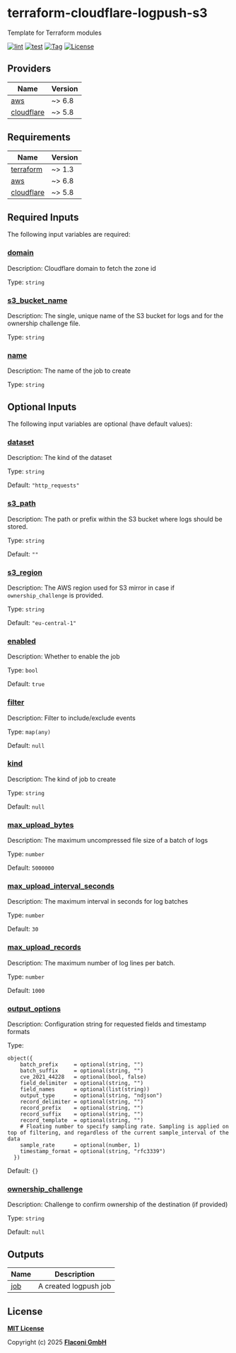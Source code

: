 # terraform-cloudflare-logpush-s3

Template for Terraform modules

[![lint](https://github.com/flaconi/terraform-cloudflare-logpush-s3/workflows/lint/badge.svg)](https://github.com/flaconi/terraform-cloudflare-logpush-s3/actions?query=workflow%3Alint)
[![test](https://github.com/flaconi/terraform-cloudflare-logpush-s3/workflows/test/badge.svg)](https://github.com/flaconi/terraform-cloudflare-logpush-s3/actions?query=workflow%3Atest)
[![Tag](https://img.shields.io/github/tag/flaconi/terraform-cloudflare-logpush-s3.svg)](https://github.com/flaconi/terraform-cloudflare-logpush-s3/releases)
[![License](https://img.shields.io/badge/license-MIT-blue.svg)](https://opensource.org/licenses/MIT)

<!-- TFDOCS_HEADER_START -->


<!-- TFDOCS_HEADER_END -->

<!-- TFDOCS_PROVIDER_START -->
## Providers

| Name | Version |
|------|---------|
| <a name="provider_aws"></a> [aws](#provider\_aws) | ~> 6.8 |
| <a name="provider_cloudflare"></a> [cloudflare](#provider\_cloudflare) | ~> 5.8 |

<!-- TFDOCS_PROVIDER_END -->

<!-- TFDOCS_REQUIREMENTS_START -->
## Requirements

| Name | Version |
|------|---------|
| <a name="requirement_terraform"></a> [terraform](#requirement\_terraform) | ~> 1.3 |
| <a name="requirement_aws"></a> [aws](#requirement\_aws) | ~> 6.8 |
| <a name="requirement_cloudflare"></a> [cloudflare](#requirement\_cloudflare) | ~> 5.8 |

<!-- TFDOCS_REQUIREMENTS_END -->

<!-- TFDOCS_INPUTS_START -->
## Required Inputs

The following input variables are required:

### <a name="input_domain"></a> [domain](#input\_domain)

Description: Cloudflare domain to fetch the zone id

Type: `string`

### <a name="input_s3_bucket_name"></a> [s3\_bucket\_name](#input\_s3\_bucket\_name)

Description: The single, unique name of the S3 bucket for logs and for the ownership challenge file.

Type: `string`

### <a name="input_name"></a> [name](#input\_name)

Description: The name of the job to create

Type: `string`

## Optional Inputs

The following input variables are optional (have default values):

### <a name="input_dataset"></a> [dataset](#input\_dataset)

Description: The kind of the dataset

Type: `string`

Default: `"http_requests"`

### <a name="input_s3_path"></a> [s3\_path](#input\_s3\_path)

Description: The path or prefix within the S3 bucket where logs should be stored.

Type: `string`

Default: `""`

### <a name="input_s3_region"></a> [s3\_region](#input\_s3\_region)

Description: The AWS region used for S3 mirror in case if `ownership_challenge` is provided.

Type: `string`

Default: `"eu-central-1"`

### <a name="input_enabled"></a> [enabled](#input\_enabled)

Description: Whether to enable the job

Type: `bool`

Default: `true`

### <a name="input_filter"></a> [filter](#input\_filter)

Description: Filter to include/exclude events

Type: `map(any)`

Default: `null`

### <a name="input_kind"></a> [kind](#input\_kind)

Description: The kind of job to create

Type: `string`

Default: `null`

### <a name="input_max_upload_bytes"></a> [max\_upload\_bytes](#input\_max\_upload\_bytes)

Description: The maximum uncompressed file size of a batch of logs

Type: `number`

Default: `5000000`

### <a name="input_max_upload_interval_seconds"></a> [max\_upload\_interval\_seconds](#input\_max\_upload\_interval\_seconds)

Description: The maximum interval in seconds for log batches

Type: `number`

Default: `30`

### <a name="input_max_upload_records"></a> [max\_upload\_records](#input\_max\_upload\_records)

Description: The maximum number of log lines per batch.

Type: `number`

Default: `1000`

### <a name="input_output_options"></a> [output\_options](#input\_output\_options)

Description: Configuration string for requested fields and timestamp formats

Type:

```hcl
object({
    batch_prefix     = optional(string, "")
    batch_suffix     = optional(string, "")
    cve_2021_44228   = optional(bool, false)
    field_delimiter  = optional(string, "")
    field_names      = optional(list(string))
    output_type      = optional(string, "ndjson")
    record_delimiter = optional(string, "")
    record_prefix    = optional(string, "")
    record_suffix    = optional(string, "")
    record_template  = optional(string, "")
    # Floating number to specify sampling rate. Sampling is applied on top of filtering, and regardless of the current sample_interval of the data
    sample_rate      = optional(number, 1)
    timestamp_format = optional(string, "rfc3339")
  })
```

Default: `{}`

### <a name="input_ownership_challenge"></a> [ownership\_challenge](#input\_ownership\_challenge)

Description: Challenge to confirm ownership of the destination (if provided)

Type: `string`

Default: `null`

<!-- TFDOCS_INPUTS_END -->

<!-- TFDOCS_OUTPUTS_START -->
## Outputs

| Name | Description |
|------|-------------|
| <a name="output_job"></a> [job](#output\_job) | A created logpush job |

<!-- TFDOCS_OUTPUTS_END -->

## License

**[MIT License](LICENSE)**

Copyright (c) 2025 **[Flaconi GmbH](https://github.com/flaconi)**
